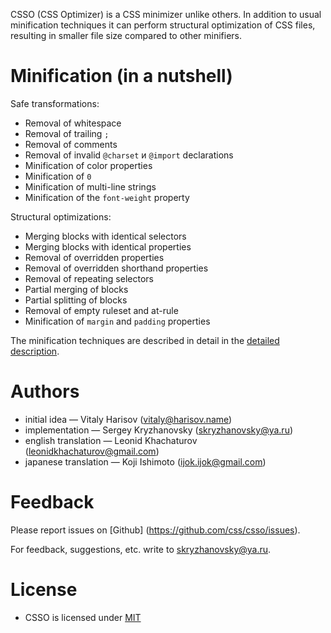 CSSO (CSS Optimizer) is a CSS minimizer unlike others. In addition to usual minification techniques it can perform structural optimization of CSS files, resulting in smaller file size compared to other minifiers.

# Minification (in a nutshell)

Safe transformations:

* Removal of whitespace
* Removal of trailing `;`
* Removal of comments
* Removal of invalid `@charset` и `@import` declarations
* Minification of color properties
* Minification of `0`
* Minification of multi-line strings
* Minification of the `font-weight` property

Structural optimizations:

* Merging blocks with identical selectors
* Merging blocks with identical properties
* Removal of overridden properties
* Removal of overridden shorthand properties
* Removal of repeating selectors
* Partial merging of blocks
* Partial splitting of blocks
* Removal of empty ruleset and at-rule
* Minification of `margin` and `padding` properties

The minification techniques are described in detail in the [detailed description](/tools/csso/description/).

# Authors

* initial idea&nbsp;— Vitaly Harisov (<vitaly@harisov.name>)
* implementation&nbsp;— Sergey Kryzhanovsky (<skryzhanovsky@ya.ru>)
* english translation&nbsp;— Leonid Khachaturov (<leonidkhachaturov@gmail.com>)
* japanese translation&nbsp;— Koji Ishimoto (<ijok.ijok@gmail.com>)

# Feedback

Please report issues on [Github] (https://github.com/css/csso/issues).

For feedback, suggestions, etc. write to <skryzhanovsky@ya.ru>.

# License

* CSSO is licensed under [MIT](https://github.com/css/csso/blob/master/MIT-LICENSE.txt)
